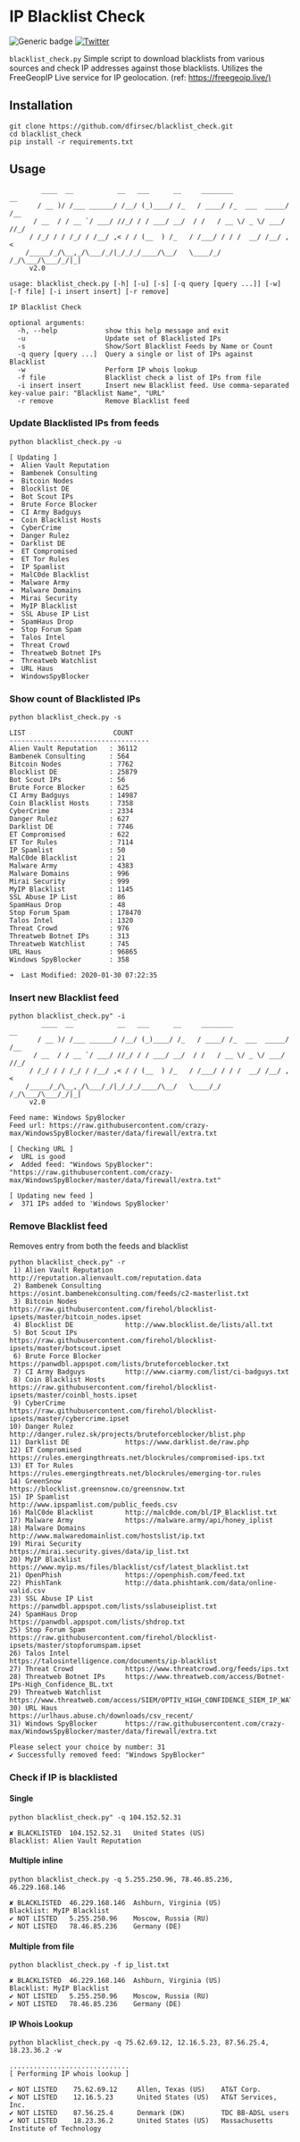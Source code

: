 # IP Blacklist Check

![Generic badge](https://img.shields.io/badge/python-3.7-blue.svg) [![Twitter](https://img.shields.io/badge/Twitter-@pulsecode-blue.svg)](https://twitter.com/pulsecode)

```blacklist_check.py``` Simple script to download blacklists from various sources and check IP addresses against those blacklists.  Utilizes the FreeGeopIP Live service for IP geolocation. (ref: <https://freegeoip.live/)>

## Installation

```text
git clone https://github.com/dfirsec/blacklist_check.git
cd blacklist_check
pip install -r requirements.txt
```

## Usage

```console
        ____  __           __   ___      __     ________              __
       / __ )/ /___ ______/ /__/ (_)____/ /_   / ____/ /_  ___  _____/ /__
      / __  / / __ `/ ___/ //_/ / / ___/ __/  / /   / __ \/ _ \/ ___/ //_/
     / /_/ / / /_/ / /__/ ,< / / (__  ) /_   / /___/ / / /  __/ /__/ ,<
    /_____/_/\__,_/\___/_/|_/_/_/____/\__/   \____/_/ /_/\___/\___/_/|_|
     v2.0

usage: blacklist_check.py [-h] [-u] [-s] [-q query [query ...]] [-w] [-f file] [-i insert insert] [-r remove]

IP Blacklist Check

optional arguments:
  -h, --help            show this help message and exit
  -u                    Update set of Blacklisted IPs
  -s                    Show/Sort Blacklist Feeds by Name or Count
  -q query [query ...]  Query a single or list of IPs against Blacklist
  -w                    Perform IP whois lookup
  -f file               Blacklist check a list of IPs from file
  -i insert insert      Insert new Blacklist feed. Use comma-separated key-value pair: "Blacklist Name", "URL"
  -r remove             Remove Blacklist feed
  ```
  
### Update Blacklisted IPs from feeds

  ```text
  python blacklist_check.py -u

 [ Updating ]
  ➜  Alien Vault Reputation
  ➜  Bambenek Consulting
  ➜  Bitcoin Nodes
  ➜  Blocklist DE
  ➜  Bot Scout IPs
  ➜  Brute Force Blocker
  ➜  CI Army Badguys
  ➜  Coin Blacklist Hosts
  ➜  CyberCrime
  ➜  Danger Rulez
  ➜  Darklist DE
  ➜  ET Compromised
  ➜  ET Tor Rules
  ➜  IP Spamlist
  ➜  MalC0de Blacklist
  ➜  Malware Army
  ➜  Malware Domains
  ➜  Mirai Security
  ➜  MyIP Blacklist
  ➜  SSL Abuse IP List
  ➜  SpamHaus Drop
  ➜  Stop Forum Spam
  ➜  Talos Intel
  ➜  Threat Crowd
  ➜  Threatweb Botnet IPs
  ➜  Threatweb Watchlist
  ➜  URL Haus
  ➜  WindowsSpyBlocker
```

### Show count of Blacklisted IPs

```text
python blacklist_check.py -s

LIST                      COUNT
-----------------------------------
Alien Vault Reputation   : 36112
Bambenek Consulting      : 564
Bitcoin Nodes            : 7762
Blocklist DE             : 25879
Bot Scout IPs            : 56
Brute Force Blocker      : 625
CI Army Badguys          : 14987
Coin Blacklist Hosts     : 7358
CyberCrime               : 2334
Danger Rulez             : 627
Darklist DE              : 7746
ET Compromised           : 622
ET Tor Rules             : 7114
IP Spamlist              : 50
MalC0de Blacklist        : 21
Malware Army             : 4383
Malware Domains          : 996
Mirai Security           : 999
MyIP Blacklist           : 1145
SSL Abuse IP List        : 86
SpamHaus Drop            : 48
Stop Forum Spam          : 178470
Talos Intel              : 1320
Threat Crowd             : 976
Threatweb Botnet IPs     : 313
Threatweb Watchlist      : 745
URL Haus                 : 96865
Windows SpyBlocker       : 358

➜  Last Modified: 2020-01-30 07:22:35
```

### Insert new Blacklist feed
```text
python blacklist_check.py" -i 
        ____  __           __   ___      __     ________              __
       / __ )/ /___ ______/ /__/ (_)____/ /_   / ____/ /_  ___  _____/ /__
      / __  / / __ `/ ___/ //_/ / / ___/ __/  / /   / __ \/ _ \/ ___/ //_/
     / /_/ / / /_/ / /__/ ,< / / (__  ) /_   / /___/ / / /  __/ /__/ ,<
    /_____/_/\__,_/\___/_/|_/_/_/____/\__/   \____/_/ /_/\___/\___/_/|_|
     v2.0
     
Feed name: Windows SpyBlocker
Feed url: https://raw.githubusercontent.com/crazy-max/WindowsSpyBlocker/master/data/firewall/extra.txt

[ Checking URL ]
✔  URL is good
✔  Added feed: "Windows SpyBlocker": "https://raw.githubusercontent.com/crazy-max/WindowsSpyBlocker/master/data/firewall/extra.txt"

[ Updating new feed ]
✔  371 IPs added to 'Windows SpyBlocker'
```

### Remove Blacklist feed
Removes entry from both the feeds and blacklist
```
python blacklist_check.py" -r
 1) Alien Vault Reputation   http://reputation.alienvault.com/reputation.data
 2) Bambenek Consulting      https://osint.bambenekconsulting.com/feeds/c2-masterlist.txt
 3) Bitcoin Nodes            https://raw.githubusercontent.com/firehol/blocklist-ipsets/master/bitcoin_nodes.ipset
 4) Blocklist DE             http://www.blocklist.de/lists/all.txt
 5) Bot Scout IPs            https://raw.githubusercontent.com/firehol/blocklist-ipsets/master/botscout.ipset
 6) Brute Force Blocker      https://panwdbl.appspot.com/lists/bruteforceblocker.txt
 7) CI Army Badguys          http://www.ciarmy.com/list/ci-badguys.txt
 8) Coin Blacklist Hosts     https://raw.githubusercontent.com/firehol/blocklist-ipsets/master/coinbl_hosts.ipset
 9) CyberCrime               https://raw.githubusercontent.com/firehol/blocklist-ipsets/master/cybercrime.ipset
10) Danger Rulez             http://danger.rulez.sk/projects/bruteforceblocker/blist.php
11) Darklist DE              https://www.darklist.de/raw.php
12) ET Compromised           https://rules.emergingthreats.net/blockrules/compromised-ips.txt
13) ET Tor Rules             https://rules.emergingthreats.net/blockrules/emerging-tor.rules
14) GreenSnow                https://blocklist.greensnow.co/greensnow.txt
15) IP Spamlist              http://www.ipspamlist.com/public_feeds.csv
16) MalC0de Blacklist        http://malc0de.com/bl/IP_Blacklist.txt
17) Malware Army             https://malware.army/api/honey_iplist
18) Malware Domains          http://www.malwaredomainlist.com/hostslist/ip.txt
19) Mirai Security           https://mirai.security.gives/data/ip_list.txt
20) MyIP Blacklist           https://www.myip.ms/files/blacklist/csf/latest_blacklist.txt
21) OpenPhish                https://openphish.com/feed.txt
22) PhishTank                http://data.phishtank.com/data/online-valid.csv
23) SSL Abuse IP List        https://panwdbl.appspot.com/lists/sslabuseiplist.txt
24) SpamHaus Drop            https://panwdbl.appspot.com/lists/shdrop.txt
25) Stop Forum Spam          https://raw.githubusercontent.com/firehol/blocklist-ipsets/master/stopforumspam.ipset
26) Talos Intel              https://talosintelligence.com/documents/ip-blacklist
27) Threat Crowd             https://www.threatcrowd.org/feeds/ips.txt
28) Threatweb Botnet IPs     https://www.threatweb.com/access/Botnet-IPs-High_Confidence_BL.txt
29) Threatweb Watchlist      https://www.threatweb.com/access/SIEM/OPTIV_HIGH_CONFIDENCE_SIEM_IP_WATCHLIST.txt
30) URL Haus                 https://urlhaus.abuse.ch/downloads/csv_recent/
31) Windows SpyBlocker       https://raw.githubusercontent.com/crazy-max/WindowsSpyBlocker/master/data/firewall/extra.txt

Please select your choice by number: 31
✔ Successfully removed feed: "Windows SpyBlocker"
```

### Check if IP is blacklisted

#### Single
 ```text
python blacklist_check.py" -q 104.152.52.31
  
✘ BLACKLISTED  104.152.52.31   United States (US)             Blacklist: Alien Vault Reputation
```

#### Multiple inline

```text
python blacklist_check.py -q 5.255.250.96, 78.46.85.236, 46.229.168.146
  
✘ BLACKLISTED  46.229.168.146  Ashburn, Virginia (US)         Blacklist: MyIP Blacklist
✔ NOT LISTED   5.255.250.96    Moscow, Russia (RU)
✔ NOT LISTED   78.46.85.236    Germany (DE)
```

#### Multiple from file

```text
python blacklist_check.py -f ip_list.txt
  
✘ BLACKLISTED  46.229.168.146  Ashburn, Virginia (US)         Blacklist: MyIP Blacklist
✔ NOT LISTED   5.255.250.96    Moscow, Russia (RU)
✔ NOT LISTED   78.46.85.236    Germany (DE)
```

#### IP Whois Lookup

```text
python blacklist_check.py -q 75.62.69.12, 12.16.5.23, 87.56.25.4, 18.23.36.2 -w

..............................
[ Performing IP whois lookup ]

✔ NOT LISTED    75.62.69.12     Allen, Texas (US)    AT&T Corp.
✔ NOT LISTED    12.16.5.23      United States (US)   AT&T Services, Inc.
✔ NOT LISTED    87.56.25.4      Denmark (DK)         TDC BB-ADSL users
✔ NOT LISTED    18.23.36.2      United States (US)   Massachusetts Institute of Technology
```
